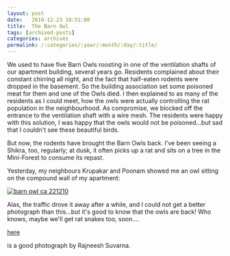 ```yaml
---
layout: post
date:	2010-12-23 10:51:00
title:  The Barn Owl
tags: [archived-posts]
categories: archives
permalink: /:categories/:year/:month/:day/:title/
---
```

We used to have five Barn Owls roosting in one of the ventilation shafts of our apartment building, several years go. Residents complained about their constant chirring all night, and the fact that half-eaten rodents were dropped in the basement. So the building association set some poisoned meat for them and one of the Owls died. I then explained to as many of the residents as I could meet, how the owls were actually controlling the rat population in the neighbourhood. As  compromise, we blocked off the entrance to the ventilation shaft with a wire mesh. The residents were happy with this solution, I was happy that the owls would not be poisoned...but sad that I couldn't see these beautiful birds.

But now, the rodents have brought the Barn Owls back.  I've been seeing a Shikra, too, regularly; at dusk, it often picks up a rat and sits on a tree in the Mini-Forest to consume its repast.

Yesterday, my neighbours Krupakar and Poonam showed me an owl sitting on the compound wall of my apartment:

<a href="http://s1142.photobucket.com/albums/n602/Deepapctrsglr/?action=view&amp;current=IMG_8688.jpg" target="_blank"><img src="http://i1142.photobucket.com/albums/n602/Deepapctrsglr/IMG_8688.jpg" border="0" alt="barn owl ca 221210"></a>

Alas, the traffic drove it away after a while, and I could not get a better photograph than this...but it's good to know that the owls are back! Who knows, maybe we'll get rat snakes too, soon....

<a href="http://naturechronicles.com/gallery/v/Feather/Owl_Barn+7680_fcw.jpg.html"> here </a>

is a good photograph by Rajneesh Suvarna.
